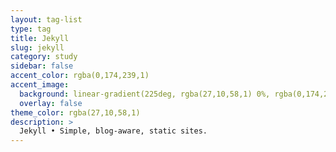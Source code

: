 ```yaml
---
layout: tag-list
type: tag
title: Jekyll
slug: jekyll
category: study
sidebar: false
accent_color: rgba(0,174,239,1)
accent_image:
  background: linear-gradient(225deg, rgba(27,10,58,1) 0%, rgba(0,174,239,1) 80%)
  overlay: false
theme_color: rgba(27,10,58,1)
description: >
  Jekyll • Simple, blog-aware, static sites.
---
```

